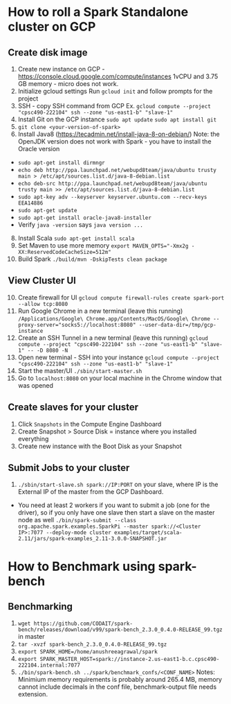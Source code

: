 # How to roll a Spark Standalone cluster on GCP 
## Create disk image
1. Create new instance on GCP - https://console.cloud.google.com/compute/instances
1vCPU and 3.75 GB memory - micro does not work.
2. Initialize gcloud settings 
Run `gcloud init` and follow prompts for the project
3. SSH - copy SSH command from GCP
Ex. `gcloud compute --project "cpsc490-222104" ssh --zone "us-east1-b" "slave-1"`
4. Install Git on the GCP instance
`sudo apt update`
`sudo apt install git`
6. `git clone <your-version-of-spark>`
7. Install Java8 (https://tecadmin.net/install-java-8-on-debian/)
Note: the OpenJDK version does not work with Spark - you have to install the Oracle version
* `sudo apt-get install dirmngr`
* `echo deb http://ppa.launchpad.net/webupd8team/java/ubuntu trusty main > /etc/apt/sources.list.d/java-8-debian.list`
* `echo deb-src http://ppa.launchpad.net/webupd8team/java/ubuntu trusty main >> /etc/apt/sources.list.d/java-8-debian.list`
* `sudo apt-key adv --keyserver keyserver.ubuntu.com --recv-keys EEA14886`
* `sudo apt-get update`
* `sudo apt-get install oracle-java8-installer`
* Verify `java -version` says `java version ...` 
8. Install Scala
`sudo apt-get install scala`
9. Set Maven to use more memory
`export MAVEN_OPTS="-Xmx2g -XX:ReservedCodeCacheSize=512m"`
10. Build Spark
`./build/mvn -DskipTests clean package`

## View Cluster UI
10. Create firewall for UI
`gcloud compute firewall-rules create spark-port --allow tcp:8080`
11. Run Google Chrome in a new terminal (leave this running)
`/Applications/Google\ Chrome.app/Contents/MacOS/Google\ Chrome --proxy-server="socks5://localhost:8080" --user-data-dir=/tmp/gcp-instance`
12. Create an SSH Tunnel in a new terminal (leave this running)
`gcloud compute --project "cpsc490-222104" ssh --zone "us-east1-b" "slave-1" -- -D 8080 -N`
13. Open new terminal - SSH into your instance
`gcloud compute --project "cpsc490-222104" ssh --zone "us-east1-b" "slave-1"`
14. Start the master/UI
`./sbin/start-master.sh`
15. Go to `localhost:8080` on your local machine in the Chrome window that was opened

## Create slaves for your cluster
1. Click `Snapshots` in the Compute Engine Dashboard
2. Create Snapshot > Source Disk = instance where you installed everything
3. Create new instance with the Boot Disk as your Snapshot

## Submit Jobs to your cluster
1. `./sbin/start-slave.sh spark://IP:PORT` on your slave, where IP is the External IP of the master from the GCP Dashboard.
* You need at least 2 workers if you want to submit a job (one for the driver), so if you only have one slave then start a slave on the master node as well
`./bin/spark-submit --class org.apache.spark.examples.SparkPi --master spark://<Cluster IP>:7077 --deploy-mode cluster examples/target/scala-2.11/jars/spark-examples_2.11-3.0.0-SNAPSHOT.jar`

# How to Benchmark using spark-bench
## Benchmarking
1. `wget https://github.com/CODAIT/spark-bench/releases/download/v99/spark-bench_2.3.0_0.4.0-RELEASE_99.tgz` in master 
2. `tar -xvzf spark-bench_2.3.0_0.4.0-RELEASE_99.tgz`
3. `export SPARK_HOME=/home/anushreeagrawal/spark`
4. `export SPARK_MASTER_HOST=spark://instance-2.us-east1-b.c.cpsc490-222104.internal:7077`
5. `./bin/spark-bench.sh ../spark/benchmark_confs/<CONF_NAME>`
Notes: Minimium memory requirements is probably around 265.4 MB, memory cannot include decimals in the conf file, benchmark-output file needs extension.



